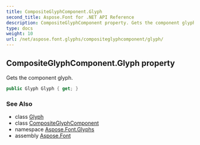```yaml
---
title: CompositeGlyphComponent.Glyph
second_title: Aspose.Font for .NET API Reference
description: CompositeGlyphComponent property. Gets the component glyph
type: docs
weight: 10
url: /net/aspose.font.glyphs/compositeglyphcomponent/glyph/
---
```

## CompositeGlyphComponent.Glyph property

Gets the component glyph.

```csharp
public Glyph Glyph { get; }
```

### See Also

* class [Glyph](../../glyph/)
* class [CompositeGlyphComponent](../)
* namespace [Aspose.Font.Glyphs](../../compositeglyphcomponent/)
* assembly [Aspose.Font](../../../)


